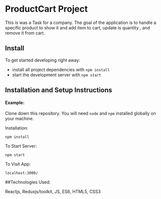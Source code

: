 # ProductCart Project

This is was a Task for a company. The goal of the application is to handle a specific product to show it and add item to cart, update is quantity , and remove it from cart.



## Install

To get started developing right away:

* install all project dependencies with `npm install`
* start the development server with `npm start`


## Installation and Setup Instructions

#### Example:  

Clone down this repository. You will need `node` and `npm` installed globally on your machine.  

Installation:

`npm install`  
 
To Start Server:

`npm start`  

To Visit App:

`localhost:3000/`

##Technologies Used:

Reactjs, Reduxjs/toolkit, JS, ES6, HTML5, CSS3 
